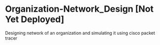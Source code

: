 # Organization-Network_Design [Not Yet Deployed]
Designing network of an organization and simulating it using cisco packet tracer
